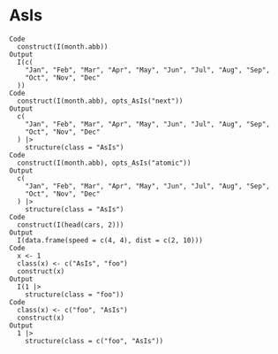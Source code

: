 # AsIs

    Code
      construct(I(month.abb))
    Output
      I(c(
        "Jan", "Feb", "Mar", "Apr", "May", "Jun", "Jul", "Aug", "Sep",
        "Oct", "Nov", "Dec"
      ))
    Code
      construct(I(month.abb), opts_AsIs("next"))
    Output
      c(
        "Jan", "Feb", "Mar", "Apr", "May", "Jun", "Jul", "Aug", "Sep",
        "Oct", "Nov", "Dec"
      ) |>
        structure(class = "AsIs")
    Code
      construct(I(month.abb), opts_AsIs("atomic"))
    Output
      c(
        "Jan", "Feb", "Mar", "Apr", "May", "Jun", "Jul", "Aug", "Sep",
        "Oct", "Nov", "Dec"
      ) |>
        structure(class = "AsIs")
    Code
      construct(I(head(cars, 2)))
    Output
      I(data.frame(speed = c(4, 4), dist = c(2, 10)))
    Code
      x <- 1
      class(x) <- c("AsIs", "foo")
      construct(x)
    Output
      I(1 |>
        structure(class = "foo"))
    Code
      class(x) <- c("foo", "AsIs")
      construct(x)
    Output
      1 |>
        structure(class = c("foo", "AsIs"))

